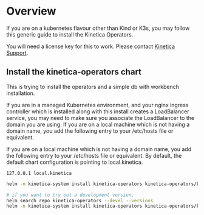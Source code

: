 
# Overview

If you are on a kubernetes flavour other than Kind or K3s, you may follow this generic guide to install the Kinetica Operators.

You will need a license key for this to work. Please contact [Kinetica Support](support@kinetica.com).



## Install the kinetica-operators chart

This is trying to install the operators and a simple db with workbench installation.

If you are in a managed Kubernetes environment, and your nginx ingress controller which is installed along with this install creates a LoadBalancer service, you may need to make sure you associate the LoadBalancer to the domain you are using. If you are on a local machine which is not having a domain name, you add the following entry to your /etc/hosts file or equivalent.

If you are on a local machine which is not having a domain name, you add the following entry to your /etc/hosts file or equivalent. By default, the default chart configuration is pointing to local.kinetica.

```text
127.0.0.1 local.kinetica
```

```bash
helm -n kinetica-system install kinetica-operators kinetica-operators/kinetica-operators --create-namespace --values charts/kinetica-operators/values.onPrem.k8s.yaml --set db.gpudbCluster.license="your_license_key" --set dbAdminUser.password="your_password" --set global.defaultStorageClass="your_default_storage_class"

# if you want to try out a development version,
helm search repo kinetica-operators --devel --versions
helm -n kinetica-system install kinetica-operators kinetica-operators/kinetica-operators --create-namespace --values charts/kinetica-operators/values.onPrem.k8s.yaml --set db.gpudbCluster.license="your_license_key" --set dbAdminUser.password="your_password" --set global.defaultStorageClass="your_default_storage_class" --devel --version 7.2.0-2.rc-2

```



